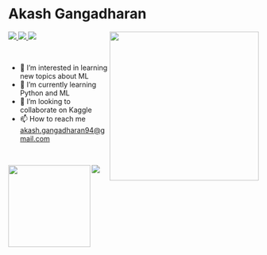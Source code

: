 # Akash Gangadharan

<img
  align="right"
  width="300px"
  src="./bioImg.svg"
/>
<span align="left">
  <a href="https://www.linkedin.com/in/akashgangadharan/">
    <img src="https://img.shields.io/badge/-Akash_Gangadharan-blue?style=flat-square&logo=Linkedin&logoColor=white&link=https://www.linkedin.com/in/akashgangadharan/" />
  </a>
  <a href="mailto:akash.gangadharan94@gmail.com">
    <img src="https://img.shields.io/badge/-akash.gangadharan94@gmail.com-c14438?style=flat-square&logo=Gmail&logoColor=white&link=mailto:akash.gangadharan94@gmail.com" />
  </a>
  <a href="https://github.com/akashgangadharan/?tab=follow">
    <img src="https://img.shields.io/github/followers/akashgangadharan?label=Follow&style=social" />
  </a>
</span>

<br />


- 👀 I’m interested in learning new topics about ML
- 🌱 I’m currently learning Python and ML
- 💞️ I’m looking to collaborate on Kaggle
- 📫 How to reach me akash.gangadharan94@gmail.com


<br />

<img
  align="left"
  height="165"
  src="https://github-readme-stats.vercel.app/api?username=akashgangadharan&count_private=true&show_icons=true&custom_title=Github%20Status&hide=issues&hide_border=true&bg_color=ffffff00&title_color=f65800&icon_color=32ff7b&text_color=FF7B32"
/>

<img
  align="center"
  src="https://github-readme-stats.vercel.app/api/top-langs/?username=akashgangadharan&layout=compact&exclude_repo=PingMeRN&hide_border=true&bg_color=ffffff00&title_color=f65800&icon_color=32ff7b&text_color=FF7B32"
/>
